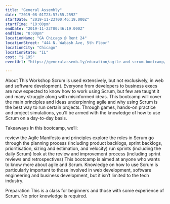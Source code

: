 ```yaml
---
title: "General Assembly"
date: "2019-08-01T23:57:55.259Z"
startDate: "2019-11-23T00:46:19.000Z"
startTime: "10:00pm"
endDate: "2019-11-23T00:46:19.000Z"
endTime: "8:00pm"
locationName: "GA Chicago @ Rent 24"
locationStreet: "444 N. Wabash Ave, 5th Floor"
locationCity: "Chicago"
locationState: "IL"
cost: "$ 195"
eventUrl: "https://generalassemb.ly/education/agile-and-scrum-bootcamp/chicago/85636"

---
```


About This Workshop
Scrum is used extensively, but not exclusively, in web and software development. Everyone from developers to business execs are now expected to know how to work using Scrum, but few are taught it and many struggle along with misinformed ideas. This bootcamp will cover the main principles and ideas underpinning agile and why using Scrum is the best way to run certain projects. Through games, hands-on practice and project simulations, you’ll be armed with the knowledge of how to use Scrum on a day-to-day basis.

Takeaways
In this bootcamp, we’ll:

review the Agile Manifesto and principles
explore the roles in Scrum
go through the planning process (including product backlogs, sprint backlogs, prioritisation, sizing and estimation, and velocity)
run sprints (including the daily Scrum)
look at the review and improvement process (including sprint reviews and retrospectives)
This bootcamp is aimed at anyone who wants to know more about agile and Scrum. Knowledge on how to use Scrum is particularly important to those involved in web development, software engineering and business development, but it isn’t limited to the tech industry.

Preparation
This is a class for beginners and those with some experience of Scrum. No prior knowledge is required.



